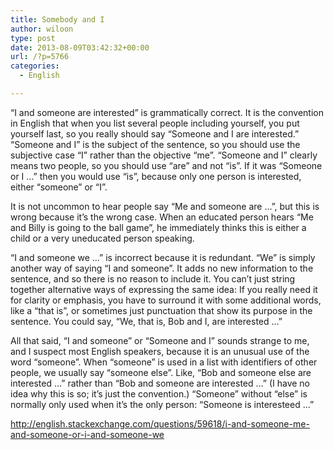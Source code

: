 ```yaml
---
title: Somebody and I
author: wiloon
type: post
date: 2013-08-09T03:42:32+00:00
url: /?p=5766
categories:
  - English

---
```

&#8220;I and someone are interested&#8221; is grammatically correct. It is the convention in English that when you list several people including yourself, you put yourself last, so you really should say &#8220;Someone and I are interested.&#8221; &#8220;Someone and I&#8221; is the subject of the sentence, so you should use the subjective case &#8220;I&#8221; rather than the objective &#8220;me&#8221;. &#8220;Someone and I&#8221; clearly means two people, so you should use &#8220;are&#8221; and not &#8220;is&#8221;. If it was &#8220;Someone or I &#8230;&#8221; then you would use &#8220;is&#8221;, because only one person is interested, either &#8220;someone&#8221; or &#8220;I&#8221;.

It is not uncommon to hear people say &#8220;Me and someone are &#8230;&#8221;, but this is wrong because it&#8217;s the wrong case. When an educated person hears &#8220;Me and Billy is going to the ball game&#8221;, he immediately thinks this is either a child or a very uneducated person speaking.

&#8220;I and someone we &#8230;&#8221; is incorrect because it is redundant. &#8220;We&#8221; is simply another way of saying &#8220;I and someone&#8221;. It adds no new information to the sentence, and so there is no reason to include it. You can&#8217;t just string together alternative ways of expressing the same idea: If you really need it for clarity or emphasis, you have to surround it with some additional words, like a &#8220;that is&#8221;, or sometimes just punctuation that show its purpose in the sentence. You could say, &#8220;We, that is, Bob and I, are interested &#8230;&#8221;

All that said, &#8220;I and someone&#8221; or &#8220;Someone and I&#8221; sounds strange to me, and I suspect most English speakers, because it is an unusual use of the word &#8220;someone&#8221;. When &#8220;someone&#8221; is used in a list with identifiers of other people, we usually say &#8220;someone else&#8221;. Like, &#8220;Bob and someone else are interested &#8230;&#8221; rather than &#8220;Bob and someone are interested &#8230;&#8221; (I have no idea why this is so; it&#8217;s just the convention.) &#8220;Someone&#8221; without &#8220;else&#8221; is normally only used when it&#8217;s the only person: &#8220;Someone is interesteed &#8230;&#8221;

<http://english.stackexchange.com/questions/59618/i-and-someone-me-and-someone-or-i-and-someone-we>
